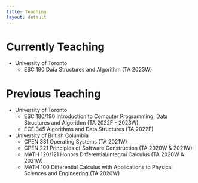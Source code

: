 ```yaml
---
title: Teaching
layout: default
---
```


# Currently Teaching

- University of Toronto
  - ESC 190 Data Structures and Algorithm (TA 2023W)


# Previous Teaching

- University of Toronto
  - ESC 180/190 Introduction to Computer Programming, Data Structures and Algorithm (TA 2022F - 2023W)
  - ECE 345 Algorithms and Data Structures (TA 2022F)
- University of British Columbia
  - CPEN 331 Operating Systems (TA 2021W)
  - CPEN 221 Principles of Software Construction (TA 2020W & 2021W)
  - MATH 120/121 Honors Differential/Integral Calculus (TA 2020W & 2021W)
  - MATH 100 Differential Calculus with Applications to Physical Sciences and Engineering (TA 2020W)